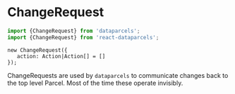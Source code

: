 # ChangeRequest

```js
import {ChangeRequest} from 'dataparcels';
import {ChangeRequest} from 'react-dataparcels';
```

```flow
new ChangeRequest({
   action: Action|Action[] = []
});
```

ChangeRequests are used by `dataparcels` to communicate changes back to the top level Parcel. Most of the time these operate invisibly.
